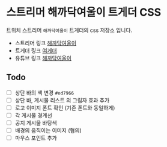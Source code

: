 # 스트리머 해까닥여울이 트게더 CSS
트위치 스트리머 `해까닥여울이` 트게더의 css 저장소 입니다.
* 스트리머 링크 [해까닥여울이](https://www.twitch.tv/yeo_ul)
* 트게더 링크 [여게더](https://tgd.kr/s/yeo_ul)
* 유튜브 링크 [해까닥여울이](https://www.youtube.com/channel/UCxmL6G2XAqB0EpQUwRPRqiw)

## Todo
- [ ] 상단 바의 색 변경 `#ed7966` 
- [ ] 상단 바, 게시물 리스트 의 그림자 효과 추가 
- [ ] 로고 이미지 폰트 확인 (기존 폰트와 동일하게)
- [ ] 각 게시물 경계선 
- [ ] 공지 게시물 바탕색 
- [ ] 배경의 움직이는 이미지 (협의)
- [ ] 마우스 포인트 추가
